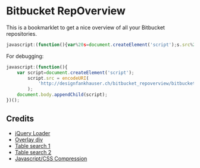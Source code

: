 Bitbucket RepOverview
=====================

This is a bookmarklet to get a nice overview of all your Bitbucket repositories.


```javascript
javascript:(function(){var%20s=document.createElement('script');s.src%20=%20encodeURI('https://raw.github.com/pfankhauser/Bitbucket-RepOverview/master/bitbucket_repoverview.min.js');document.body.appendChild(s);})();
```

For debugging:

```javascript
javascript:(function(){
	var script=document.createElement('script');
		script.src = encodeURI(
			'http://designfankhauser.ch/bitbucket_repoverview/bitbucket_repoverview.js?v='+Math.random()
		);
	document.body.appendChild(script);
})();
```

## Credits
- [jQuery Loader](http://coding.smashingmagazine.com/2010/05/23/make-your-own-bookmarklets-with-jquery/)
- [Overlay div](http://css-tricks.com/snippets/jquery/append-site-overlay-div/)
- [Table search 1](http://www.willstrohl.com/Blog/PostId/468/Using-jQuery-to-Search-an-HTML-Table)
- [Table search 2](https://gist.github.com/jakebresnehan/2288330)
- [Javascript/CSS Compression](http://refresh-sf.com/yui/)
